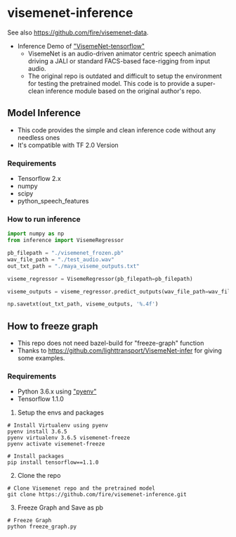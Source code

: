 # visemenet-inference

See also https://github.com/fire/visemenet-data.

- Inference Demo of ["VisemeNet-tensorflow"](https://github.com/yzhou359/VisemeNet_tensorflow) 
    * VisemeNet is an audio-driven animator centric speech animation driving a JALI or standard FACS-based face-rigging from input audio. 
    * The original repo is outdated and difficult to setup the environment for testing the pretrained model. This code is to provide a super-clean inference module based on the original author's repo.

## Model Inference

- This code provides the simple and clean inference code without any needless ones
- It's compatible with TF 2.0 Version

### Requirements
* Tensorflow 2.x
* numpy
* scipy
* python_speech_features

### How to run inference
```python
import numpy as np
from inference import VisemeRegressor

pb_filepath = "./visemenet_frozen.pb"
wav_file_path = "./test_audio.wav"
out_txt_path = "./maya_viseme_outputs.txt"

viseme_regressor = VisemeRegressor(pb_filepath=pb_filepath)

viseme_outputs = viseme_regressor.predict_outputs(wav_file_path=wav_file_path)

np.savetxt(out_txt_path, viseme_outputs, '%.4f')
```

## How to freeze graph
- This repo does not need bazel-build for "freeze-graph" function
- Thanks to https://github.com/lighttransport/VisemeNet-infer for giving some examples.

### Requirements
* Python 3.6.x using ["pyenv"](https://github.com/pyenv/pyenv)
* Tensorflow 1.1.0

1. Setup the envs and packages
```shell
# Install Virtualenv using pyenv
pyenv install 3.6.5
pyenv virtualenv 3.6.5 visemenet-freeze
pyenv activate visemenet-freeze
```
```shell
# Install packages
pip install tensorflow==1.1.0
```

2. Clone the repo
```shell
# Clone Visemenet repo and the pretrained model
git clone https://github.com/fire/visemenet-inference.git
```

3. Freeze Graph and Save as pb
```shell
# Freeze Graph
python freeze_graph.py
```
